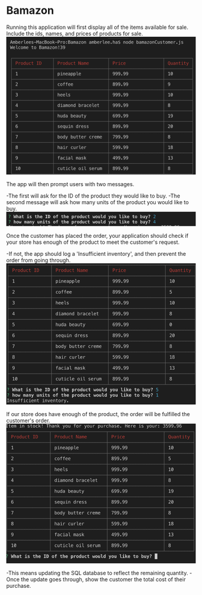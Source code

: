 # Bamazon

Running this application will first display all of the items available for sale. Include the ids, names, and prices of products for sale.
![bamazonOne](images/bamazonOne.png)

The app will then prompt users with two messages.

-The first will ask for the ID of the product they would like to buy.
-The second message will ask how many units of the product you would like to buy.
![bamazonTwo](images/bamazonTwo.png)

Once the customer has placed the order, your application should check if your store has enough of the product to meet the customer's request.

-If not, the app should log a 'Insufficient inventory', and then prevent the order from going through.
![bamazonThree](images/bamazonThree.png)

If our store does have enough of the product, the order will be fulfilled the customer's order.
![bamazonFour](images/bamazonFour.png) 

-This means updating the SQL database to reflect the remaining quantity.
-Once the update goes through, show the customer the total cost of their purchase.
